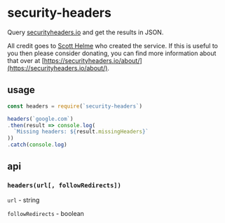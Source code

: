 # security-headers

Query [securityheaders.io](https://securityheaders.io) and get the results in JSON.

All credit goes to [Scott Helme](https://scotthelme.co.uk/) who created the service. If this is useful to you then please consider donating, you can find more information about that over at [https://securityheaders.io/about/](https://securityheaders.io/about/).

## usage

```javascript
const headers = require(`security-headers`)

headers(`google.com`)
.then(result => console.log(
  `Missing headers: ${result.missingHeaders}`
))
.catch(console.log)
```

## api

### `headers(url[, followRedirects])`

`url` - string

`followRedirects` - boolean
